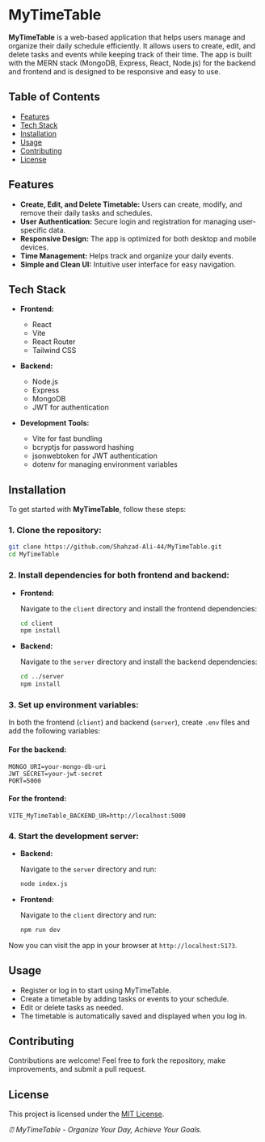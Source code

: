# MyTimeTable

**MyTimeTable** is a web-based application that helps users manage and organize their daily schedule efficiently. It allows users to create, edit, and delete tasks and events while keeping track of their time. The app is built with the MERN stack (MongoDB, Express, React, Node.js) for the backend and frontend and is designed to be responsive and easy to use.



## Table of Contents

- [Features](#features)
- [Tech Stack](#tech-stack)
- [Installation](#installation)
- [Usage](#usage)
- [Contributing](#contributing)
- [License](#license)



## Features

- **Create, Edit, and Delete Timetable:** Users can create, modify, and remove their daily tasks and schedules.
- **User Authentication:** Secure login and registration for managing user-specific data.
- **Responsive Design:** The app is optimized for both desktop and mobile devices.
- **Time Management:** Helps track and organize your daily events.
- **Simple and Clean UI:** Intuitive user interface for easy navigation.



## Tech Stack

- **Frontend:**
  - React
  - Vite
  - React Router
  - Tailwind CSS

- **Backend:**
  - Node.js
  - Express
  - MongoDB
  - JWT for authentication

- **Development Tools:**
  - Vite for fast bundling
  - bcryptjs for password hashing
  - jsonwebtoken for JWT authentication
  - dotenv for managing environment variables



## Installation

To get started with **MyTimeTable**, follow these steps:

### 1. Clone the repository:

```bash
git clone https://github.com/Shahzad-Ali-44/MyTimeTable.git
cd MyTimeTable
```

### 2. Install dependencies for both frontend and backend:

- **Frontend:**

  Navigate to the `client` directory and install the frontend dependencies:

  ```bash
  cd client
  npm install
  ```

- **Backend:**

  Navigate to the `server` directory and install the backend dependencies:

  ```bash
  cd ../server
  npm install
  ```

### 3. Set up environment variables:

In both the frontend (`client`) and backend (`server`), create `.env` files and add the following variables:

#### For the backend:

```env
MONGO_URI=your-mongo-db-uri
JWT_SECRET=your-jwt-secret
PORT=5000
```

#### For the frontend:

```env
VITE_MyTimeTable_BACKEND_UR=http://localhost:5000
```

### 4. Start the development server:

- **Backend:**

  Navigate to the `server` directory and run:

  ```bash
  node index.js
  ```

- **Frontend:**

  Navigate to the `client` directory and run:

  ```bash
  npm run dev
  ```

Now you can visit the app in your browser at `http://localhost:5173`.



## Usage

- Register or log in to start using MyTimeTable.
- Create a timetable by adding tasks or events to your schedule.
- Edit or delete tasks as needed.
- The timetable is automatically saved and displayed when you log in.





## Contributing

Contributions are welcome! Feel free to fork the repository, make improvements, and submit a pull request.



## License

This project is licensed under the [MIT License](LICENSE).


*⏰ MyTimeTable - Organize Your Day, Achieve Your Goals.*
